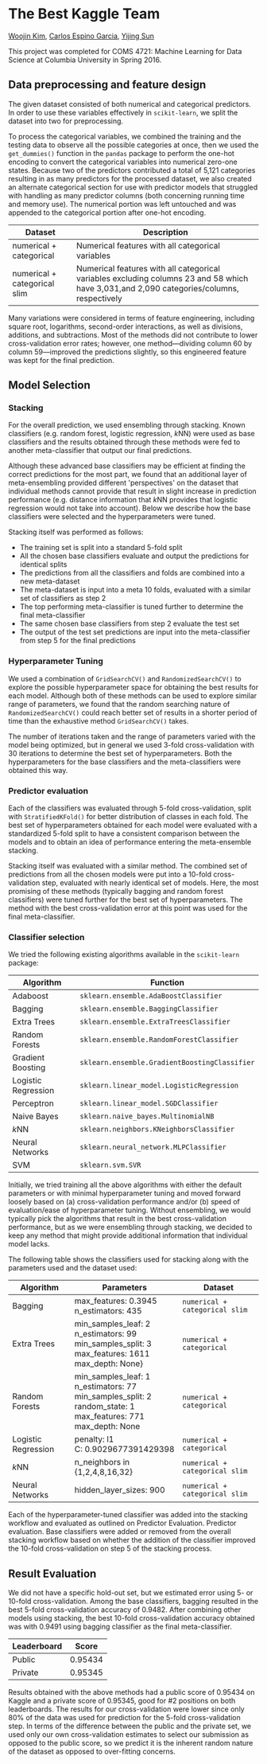 # The Best Kaggle Team
[Woojin Kim](http://woojink.com), [Carlos Espino Garcia](http://www.cespinog.com/), [Yijing Sun](https://github.com/Phoebe0711)

This project was completed for COMS 4721: Machine Learning for Data Science at Columbia University in Spring 2016.

## Data preprocessing and feature design
The given dataset consisted of both numerical and categorical predictors. In order to use these variables effectively in `scikit-learn`, we split the dataset into two for preprocessing.

To process the categorical variables, we combined the training and the testing data to observe all the possible categories at once, then we used the `get_dummies()` function in the `pandas` package to perform the one-hot encoding to convert the categorical variables into numerical zero-one states. Because two of the predictors contributed a total of 5,121 categories resulting in as many predictors for the processed dataset, we also created an alternate categorical section for use with predictor models that struggled with handling as many predictor columns (both concerning running time and memory use). The numerical portion was left untouched and was appended to the categorical portion after one-hot encoding.

| Dataset | Description |
|------------------------------|-------------------------------------------------------------------------------------------------------------------------------------------|
| numerical + categorical      | Numerical features with all categorical variables                                                                                         |
| numerical + categorical slim | Numerical features with all categorical variables excluding columns 23 and 58 which have 3,031,and 2,090 categories/columns, respectively |

Many variations were considered in terms of feature engineering, including square root, logarithms, second-order interactions, as well as divisions, additions, and subtractions. Most of the methods did not contribute to lower cross-validation error rates; however, one method—dividing column 60 by column 59—improved the predictions slightly, so this engineered feature was kept for the final prediction.

## Model Selection
### Stacking
For the overall prediction, we used ensembling through stacking. Known classifiers (e.g. random forest, logistic regression, *k*NN) were used as base classifiers and the results obtained through these methods were fed to another meta-classifier that output our final predictions.

Although these advanced base classifiers may be efficient at finding the correct predictions for the most part, we found that an additional layer of meta-ensembling provided different 'perspectives' on the dataset that individual methods cannot provide that result in slight increase in prediction performance (e.g. distance information that *k*NN provides that logistic regression would not take into account). Below we describe how the base classifiers were selected and the hyperparameters were tuned.

Stacking itself was performed as follows:

* The training set is split into a standard 5-fold split
* All the chosen base classifiers evaluate and output the predictions for identical splits
* The predictions from all the classifiers and folds are combined into a new meta-dataset
* The meta-dataset is input into a meta 10 folds, evaluated with a similar set of classifiers as step 2
* The top performing meta-classifier is tuned further to determine the final meta-classifier
* The same chosen base classifiers from step 2 evaluate the test set
* The output of the test set predictions are input into the meta-classifier from step 5 for the final predictions

### Hyperparameter Tuning
We used a combination of `GridSearchCV()` and `RandomizedSearchCV()` to explore the possible hyperparameter space for obtaining the best results for each model. Although both of these methods can be used to explore similar range of parameters, we found that the random searching nature of `RandomizedSearchCV()` could reach better set of results in a shorter period of time than the exhaustive method `GridSearchCV()` takes.

The number of iterations taken and the range of parameters varied with the model being optimized, but in general we used 3-fold cross-validation with 30 iterations to determine the best set of hyperparameters. Both the hyperparameters for the base classifiers and the meta-classifiers were obtained this way.

### Predictor evaluation
Each of the classifiers was evaluated through 5-fold cross-validation, split with `StratifiedKFold()` for better distribution of classes in each fold. The best set of hyperparameters obtained for each model were evaluated with a standardized 5-fold split to have a consistent comparison between the models and to obtain an idea of performance entering the meta-ensemble stacking.

Stacking itself was evaluated with a similar method. The combined set of predictions from all the chosen models were put into a 10-fold cross-validation step, evaluated with nearly identical set of models. Here, the most promising of these methods (typically bagging and random forest classifiers) were tuned further for the best set of hyperparameters. The method with the best cross-validation error at this point was used for the final meta-classifier.

### Classifier selection
We tried the following existing algorithms available in the `scikit-learn` package:

| Algorithm | Function |
|---|---|
| Adaboost | `sklearn.ensemble.AdaBoostClassifier` |
| Bagging | `sklearn.ensemble.BaggingClassifier` |
| Extra Trees | `sklearn.ensemble.ExtraTreesClassifier` |
| Random Forests | `sklearn.ensemble.RandomForestClassifier ` |
| Gradient Boosting | `sklearn.ensemble.GradientBoostingClassifier` |
| Logistic Regression | `sklearn.linear_model.LogisticRegression` |
| Perceptron | `sklearn.linear_model.SGDClassifier` |
| Naive Bayes | `sklearn.naive_bayes.MultinomialNB ` |
| *k*NN | `sklearn.neighbors.KNeighborsClassifier ` |
| Neural Networks | `sklearn.neural_network.MLPClassifier ` |
| SVM | `sklearn.svm.SVR ` |

Initially, we tried training all the above algorithms with either the default parameters or with minimal hyperparameter tuning and moved forward loosely based on (a) cross-validation performance and/or (b) speed of evaluation/ease of hyperparameter tuning. Without ensembling, we would typically pick the algorithms that result in the best cross-validation performance, but as we were ensembling through stacking, we decided to keep any method that might provide additional information that individual model lacks.

The following table shows the classifiers used for stacking along with the parameters used and the dataset used:


| Algorithm | Parameters | Dataset |
|---|---|---|
| Bagging | max\_features: 0.3945<br>n_estimators: 435 | `numerical + categorical slim` |
| Extra Trees | min\_samples\_leaf: 2<br>n_estimators: 99<br>min\_samples\_split: 3<br>max\_features: 1611<br>max\_depth: None} | `numerical + categorical`  |
| Random Forests | min\_samples\_leaf: 1<br> n\_estimators: 77<br>min\_samples\_split: 2<br> random\_state: 1<br> max\_features: 771<br>max\_depth: None | `numerical + categorical`  |
| Logistic Regression | penalty: l1<br>C: 0.9029677391429398 | `numerical + categorical`  |
| *k*NN | n\_neighbors in {1,2,4,8,16,32} | `numerical + categorical slim`  |
| Neural Networks | hidden\_layer_sizes: 900 | `numerical + categorical slim`  <br>

Each of the hyperparameter-tuned classifier was added into the stacking workflow and evaluated as outlined on Predictor Evaluation. Predictor evaluation. Base classifiers were added or removed from the overall stacking workflow based on whether the addition of the classifier improved the 10-fold cross-validation on step 5 of the stacking process.

## Result Evaluation
We did not have a specific hold-out set, but we estimated error using 5- or 10-fold cross-validation. Among the base classifiers, bagging resulted in the best 5-fold cross-validation accuracy of 0.9482. After combining other models using stacking, the best 10-fold cross-validation accuracy obtained was with 0.9491 using bagging classifier as the final meta-classifier.

| Leaderboard | Score   |
| ----------- | ------- |
| Public      | 0.95434 |
| Private     | 0.95345 |

Results obtained with the above methods had a public score of 0.95434 on Kaggle and a private score of 0.95345, good for #2 positions on both leaderboards. The results for our cross-validation were lower since only 80% of the data was used for prediction for the 5-fold cross-validation step. In terms of the difference between the public and the private set, we used only our own cross-validation estimates to select our submission as opposed to the public score, so we predict it is the inherent random nature of the dataset as opposed to over-fitting concerns.
